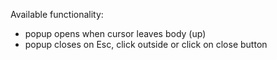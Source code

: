 Available functionality:

- popup opens when cursor leaves body (up)
- popup closes on Esc, click outside or click on close button